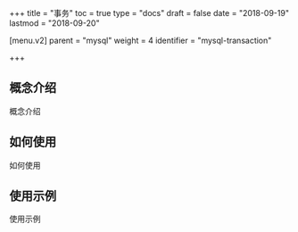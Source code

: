 +++
title = "事务"
toc = true
type = "docs"
draft = false
date = "2018-09-19"
lastmod = "2018-09-20"

[menu.v2]
  parent = "mysql"
  weight = 4
  identifier = "mysql-transaction"

+++

## 概念介绍

概念介绍

## 如何使用

如何使用

## 使用示例

使用示例
